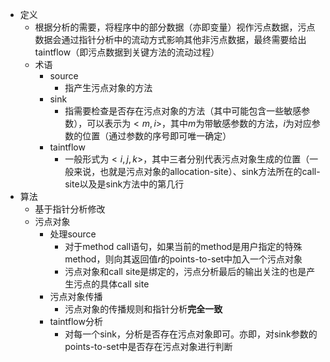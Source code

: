 - 定义
	- 根据分析的需要，将程序中的部分数据（亦即变量）视作污点数据，污点数据会通过指针分析中的流动方式影响其他非污点数据，最终需要给出taintflow（即污点数据到关键方法的流动过程）
	- 术语
		- source
			- 指产生污点对象的方法
		- sink
			- 指需要检查是否存在污点对象的方法（其中可能包含一些敏感参数），可以表示为$<m,i>$，其中$m$为带敏感参数的方法，$i$为对应参数的位置（通过参数的序号即可唯一确定）
		- taintflow
			- 一般形式为$<i,j,k>$，其中三者分别代表污点对象生成的位置（一般来说，也就是污点对象的allocation-site）、sink方法所在的call-site以及是sink方法中的第几行
- 算法
	- 基于指针分析修改
	- 污点对象
		- 处理source
			- 对于method call语句，如果当前的method是用户指定的特殊method，则向其返回值$r$的points-to-set中加入一个污点对象
			- 污点对象和call site是绑定的，污点分析最后的输出关注的也是产生污点的具体call site
		- 污点对象传播
			- 污点对象的传播规则和指针分析**完全一致**
		- taintflow分析
			- 对每一个sink，分析是否存在污点对象即可。亦即，对sink参数的points-to-set中是否存在污点对象进行判断